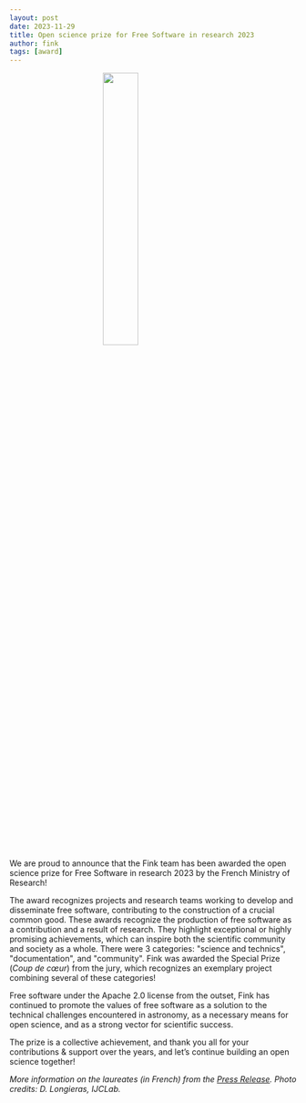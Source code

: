 ```yaml
---
layout: post
date: 2023-11-29
title: Open science prize for Free Software in research 2023
author: fink
tags: [award]
---
```


<img src="/images/award_with_logo.jpg" width="35%" height="35%" style="display: block; margin: auto;" />

We are proud to announce that the Fink team has been awarded the open science prize for Free Software in research 2023 by the French Ministry of Research!

The award recognizes projects and research teams working to develop and disseminate free software, contributing to the construction of a crucial common good. These awards recognize the production of free software as a contribution and a result of research. They highlight exceptional or highly promising achievements, which can inspire both the scientific community and society as a whole.
There were 3 categories: "science and technics", "documentation", and "community". Fink was awarded the Special Prize (_Coup de cœur_) from the jury, which recognizes an exemplary project combining several of these categories!

Free software under the Apache 2.0 license from the outset, Fink has continued to promote the values of free software as a solution to the technical challenges encountered in astronomy, as a necessary means for open science, and as a strong vector for scientific success.

The prize is a collective achievement, and thank you all for your contributions & support over the years, and let’s continue building an open science together!

_More information on the laureates (in French) from the [Press Release](https://www.enseignementsup-recherche.gouv.fr/fr/remise-des-prix-science-ouverte-du-logiciel-libre-de-la-recherche-2023-93732). Photo credits: D. Longieras, IJCLab._